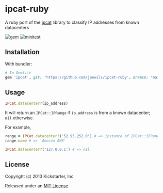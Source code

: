 # ipcat-ruby

A ruby port of the [ipcat](https://github.com/growlfm/ipcat) library to classify IP addresses from known datacenters

[![gem](https://img.shields.io/gem/v/ipcat?color=crimson&logo=rubygems&logoColor=eee&style=flat)](https://rubygems.org/gems/ipcat)
[![minitest](https://github.com/kickstarter/ipcat-ruby/actions/workflows/minitest.yml/badge.svg)](https://github.com/kickstarter/ipcat-ruby/actions/workflows/minitest.yml)

## Installation

With bundler:

```ruby
# In Gemfile
gem 'ipcat', git: 'https://github.com/joewils/ipcat-ruby', branch: 'main'
```

## Usage

```ruby
IPCat.datacenter?(ip_address)
```

It will return an `IPCat::IPRange` if `ip_address` is from a known datacenter; `nil` otherwise.

For example,

```ruby
range = IPCat.datacenter?('52.95.252.0') # => instance of IPCat::IPRange
range.name # => 'Amazon AWS'

IPCat.datacenter?('127.0.0.1') # => nil
```

## License

Copyright (c) 2013 Kickstarter, Inc

Released under an [MIT License](http://opensource.org/licenses/MIT)
